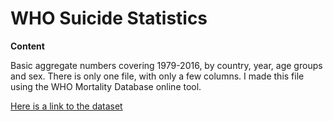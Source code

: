 # WHO Suicide Statistics

**Content**

Basic aggregate numbers covering 1979-2016, by country, year, age groups and sex. There is only one file, with only a few columns. I made this file using the WHO Mortality Database online tool.

[Here is a link to the dataset](https://www.kaggle.com/szamil/who-suicide-statistics)
